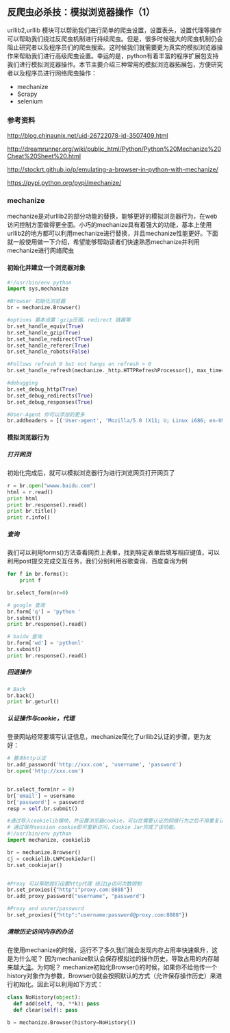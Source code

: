 ## 反爬虫必杀技：模拟浏览器操作（1）

urllib2,urllib 模块可以帮助我们进行简单的爬虫设置，设置表头，设置代理等操作可以帮助我们绕过反爬虫机制进行持续爬虫。但是，很多时候强大的爬虫机制仍会阻止研究者以及程序员们的爬虫搜索。这时候我们就需要更为真实的模拟浏览器操作来帮助我们进行高级爬虫设置。幸运的是，python有着丰富的程序扩展包支持我们进行模拟浏览器操作。本节主要介绍三种常用的模拟浏览器拓展包，方便研究者以及程序员进行网络爬虫操作：

* mechanize
* Scrapy
* selenium

### 参考资料

http://blog.chinaunix.net/uid-26722078-id-3507409.html

http://dreamrunner.org/wiki/public_html/Python/Python%20Mechanize%20Cheat%20Sheet%20.html

http://stockrt.github.io/p/emulating-a-browser-in-python-with-mechanize/

https://pypi.python.org/pypi/mechanize/




### mechanize
mechanize是对urllib2的部分功能的替换，能够更好的模拟浏览器行为，在web访问控制方面做得更全面。小巧的mechanize具有着强大的功能，基本上使用urllib2的地方都可以利用mechanize进行替换，并且mechanize性能更好。下面就一般使用做一下介绍，希望能够帮助读者们快速熟悉mechanize并利用mechanize进行网络爬虫

#### 初始化并建立一个浏览器对象

```python
#!/usr/bin/env python
import sys,mechanize

#Browser 初始化浏览器
br = mechanize.Browser()

#options 基本设置：gzip压缩，redirect 链接等
br.set_handle_equiv(True)
br.set_handle_gzip(True)
br.set_handle_redirect(True)
br.set_handle_referer(True)
br.set_handle_robots(False)

#Follows refresh 0 but not hangs on refresh > 0
br.set_handle_refresh(mechanize._http.HTTPRefreshProcessor(), max_time=1)

#debugging 
br.set_debug_http(True)
br.set_debug_redirects(True)
br.set_debug_responses(True)

#User-Agent 你可以添加的更多
br.addheaders = [('User-agent', 'Mozilla/5.0 (X11; U; Linux i686; en-US; rv:1.9.0.1) Gecko/2008071615 Fedora/3.0.1-1.fc9 Firefox/3.0.1')]

```

#### 模拟浏览器行为

##### 打开网页

初始化完成后，就可以模拟浏览器行为进行浏览网页打开网页了
```python
r = br.open("wwww.baidu.com")
html = r.read()
print html
print br.response().read()
print br.title()
print r.info()
````

##### 查询

我们可以利用forms()方法查看网页上表单，找到特定表单后填写相应键值，可以利用post提交完成交互任务，我们分别利用谷歌查询、百度查询为例

```python
for f in br.forms():
    print f

br.select_form(nr=0)

# google 查询
br.form['q'] = 'python '
br.submit()
print br.response().read()

# baidu 查询
br.form['wd'] = 'pythonl'
br.submit()
print br.response().read()
```

##### 回退操作

```python
# Back
br.back()
print br.geturl()
```

##### 认证操作与cookie，代理

登录网站经常要填写认证信息，mechanize简化了urllib2认证的步骤，更为友好： 

```python
# 基本http认证
br.add_password('http://xxx.com', 'username', 'password')
br.open('http://xxx.com')


br.select_form(nr = 0)
br['email'] = username
br['password'] = password
resp = self.br.submit()

#通过导入cookielib模块，并设置浏览器cookie，可以在需要认证的网络行为之后不用重复认证登陆。
# 通过保存session cookie即可重新访问，Cookie Jar完成了该功能。
#!/usr/bin/env python
import mechanize, cookielib

br = mechanize.Browser()
cj = cookielib.LWPCookieJar()
br.set_cookiejar()


#Proxy 可以帮助我们设置http代理 绕过ip访问次数限制
br.set_proxies({"http":"proxy.com:8888"})
br.add_proxy_password("username", "password")

#Proxy and usrer/password
br.set_proxies({"http":"username:password@proxy.com:8888"})


```

##### 清除历史访问内存的办法
在使用mechanize的时候，运行不了多久我们就会发现内存占用率快速飙升，这是为什么呢？ 因为mechanize默认会保存模拟过的操作历史，导致占用的内存越来越大[注](http://stackoverflow.com/questions/2393299/how-do-i-disable-history-in-python-mechanize-module)。为何呢？ mechanize初始化Browser()的时候，如果你不给他传一个history对象作为参数，Browser()就会按照默认的方式（允许保存操作历史）来进行初始化。因此可以利用如下方式：

```python
class NoHistory(object):  
  def add(self, *a, **k): pass  
  def clear(self): pass  
  
b = mechanize.Browser(history=NoHistory())  

```

